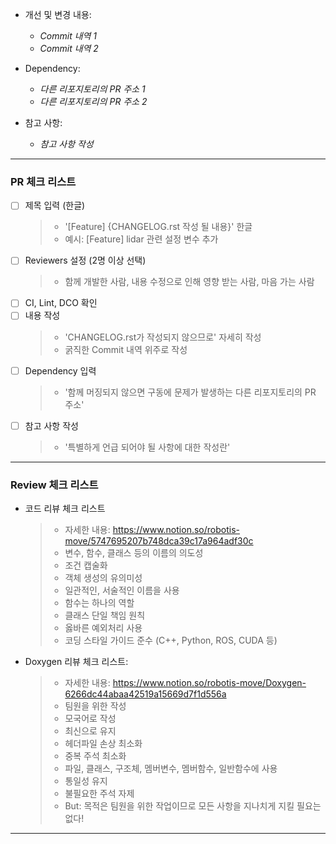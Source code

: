 * 개선 및 변경 내용:
  * *Commit 내역 1*
  * *Commit 내역 2*

* Dependency:
  * *다른 리포지토리의 PR 주소 1*
  * *다른 리포지토리의 PR 주소 2*
* 참고 사항:
  * *참고 사항 작성*
---
### PR 체크 리스트
- [ ] 제목 입력 (한글)
  > * '[Feature] {CHANGELOG.rst 작성 될 내용}' 한글
  > * 예시: [Feature] lidar 관련 설정 변수 추가
- [ ] Reviewers 설정 (2명 이상 선택)
  > * 함께 개발한 사람, 내용 수정으로 인해 영향 받는 사람, 마음 가는 사람
- [ ] CI, Lint, DCO 확인
- [ ] 내용 작성
  > * 'CHANGELOG.rst가 작성되지 않으므로' 자세히 작성
  > * 굵직한 Commit 내역 위주로 작성
- [ ] Dependency 입력
  > * '함께 머징되지 않으면 구동에 문제가 발생하는 다른 리포지토리의 PR 주소'
- [ ] 참고 사항 작성
  > * '특별하게 언급 되어야 될 사항에 대한 작성란'
---
### Review 체크 리스트
* 코드 리뷰 체크 리스트
  > * 자세한 내용: https://www.notion.so/robotis-move/5747695207b748dca39c17a964adf30c
  > * 변수, 함수, 클래스 등의 이름의 의도성
  > * 조건 캡술화
  > * 객체 생성의 유의미성
  > * 일관적인, 서술적인 이름을 사용
  > * 함수는 하나의 역할
  > * 클래스 단일 책임 원칙
  > * 옳바른 예외처리 사용
  > * 코딩 스타일 가이드 준수 (C++, Python, ROS, CUDA 등)

* Doxygen 리뷰 체크 리스트:
  > * 자세한 내용: https://www.notion.so/robotis-move/Doxygen-6266dc44abaa42519a15669d7f1d556a
  > * 팀원을 위한 작성
  > * 모국어로 작성
  > * 최신으로 유지
  > * 헤더파일 손상 최소화
  > * 중복 주석 최소화
  > * 파일, 클래스, 구조체, 멤버변수, 멤버함수, 일반함수에 사용
  > * 통일성 유지
  > * 불필요한 주석 자제
  > * But: 목적은 팀원을 위한 작업이므로 모든 사항을 지나치게 지킬 필요는 없다!
---